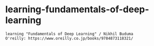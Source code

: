 # learning-fundamentals-of-deep-learning
```
learning "Fundamentals of Deep Learning" / Nikhil Buduma
O'reilly: https://www.oreilly.co.jp/books/9784873118321/
```

